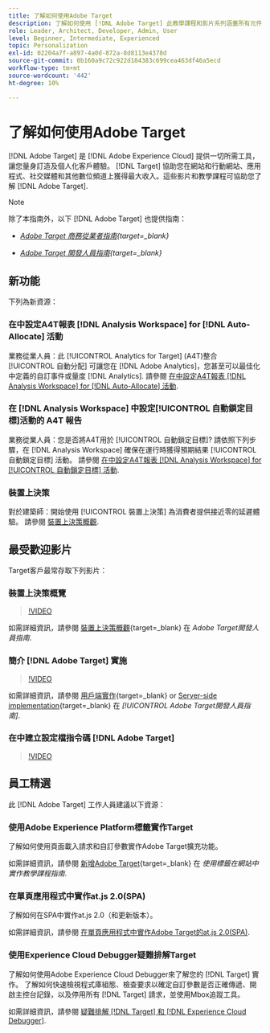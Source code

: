 ```yaml
---
title: 了解如何使用Adobe Target
description: 了解如何使用 [!DNL Adobe Target] 此教學課程和影片系列涵蓋所有元件。
role: Leader, Architect, Developer, Admin, User
level: Beginner, Intermediate, Experienced
topic: Personalization
exl-id: 02204a7f-a897-4a0d-872a-8d8113e4378d
source-git-commit: 0b160a9c72c922d184383c699cea463df46a5ecd
workflow-type: tm+mt
source-wordcount: '442'
ht-degree: 10%

---
```


# 了解如何使用Adobe Target

[!DNL Adobe Target] 是 [!DNL Adobe Experience Cloud] 提供一切所需工具，讓您量身訂造及個人化客戶體驗。 [!DNL Target] 協助您在網站和行動網站、應用程式、社交媒體和其他數位頻道上獲得最大收入。這些影片和教學課程可協助您了解 [!DNL Adobe Target].

>[!NOTE]
>
>除了本指南外，以下 [!DNL Adobe Target] 也提供指南：
>
>* *[Adobe Target 商務從業者指南](https://experienceleague.adobe.com/docs/target/using/target-home.html?lang=zh-Hant){target=_blank}*
>
>* *[Adobe Target 開發人員指南](https://experienceleague.adobe.com/docs/target-dev/developer/overview.html){target=_blank}*


## 新功能

下列為新資源：

### 在中設定A4T報表 [!DNL Analysis Workspace] for [!DNL Auto-Allocate] 活動

業務從業人員：此 [!UICONTROL Analytics for Target] (A4T)整合 [!UICONTROL 自動分配] 可讓您在 [!DNL Adobe Analytics]，您甚至可以最佳化中定義的自訂事件或量度 [!DNL Analytics]. 請參閱 [在中設定A4T報表 [!DNL Analysis Workspace] for [!DNL Auto-Allocate] 活動](integrations/set-up-a4t-reports-in-analysis-workspace-for-auto-allocate-activities.md).

### 在 [!DNL Analysis Workspace] 中設定[!UICONTROL 自動鎖定目標]活動的 A4T 報告

業務從業人員：您是否將A4T用於 [!UICONTROL 自動鎖定目標]? 請依照下列步驟，在 [!DNL Analysis Workspace] 確保在運行時獲得預期結果 [!UICONTROL 自動鎖定目標] 活動。 請參閱 [在中設定A4T報表 [!DNL Analysis Workspace] for [!UICONTROL 自動鎖定目標] 活動](integrations/set-up-a4t-reports-in-analysis-workspace-for-auto-target-activities.md).

### 裝置上決策

對於建築師：開始使用 [!UICONTROL 裝置上決策] 為消費者提供接近零的延遲體驗。 請參閱 [裝置上決策概觀](implementation/on-device-decisioning-overview.md).

## 最受歡迎影片

Target客戶最常存取下列影片：

### 裝置上決策概覽

>[!VIDEO](https://video.tv.adobe.com/v/329032/?quality=12)

如需詳細資訊，請參閱 [裝置上決策概觀](https://experienceleague.adobe.com/docs/target-dev/developer/server-side/on-device-decisioning/overview.html){target=_blank} 在 *Adobe Target開發人員指南*.

### 簡介 [!DNL Adobe Target] 實施

>[!VIDEO](https://video.tv.adobe.com/v/35139/?quality=12)

如需詳細資訊，請參閱 [用戶端實作](https://experienceleague.adobe.com/docs/target-dev/developer/client-side/overview.html){target=_blank} or [Server-side implementation](https://experienceleague.adobe.com/docs/target-dev/developer/server-side/server-side-overview.html){target=_blank} 在 *[!UICONTROL Adobe Target開發人員指南]*.

### 在中建立設定檔指令碼 [!DNL Adobe Target]

>[!VIDEO](https://video.tv.adobe.com/v/17394/?quality=12)

## 員工精選

此 [!DNL Adobe Target] 工作人員建議以下資源：

### 使用Adobe Experience Platform標籤實作Target

了解如何使用頁面載入請求和自訂參數實作Adobe Target擴充功能。

如需詳細資訊，請參閱 [新增Adobe Target](https://experienceleague.adobe.com/docs/platform-learn/implement-in-websites/implement-solutions/target.html){target=_blank} 在 *使用標籤在網站中實作教學課程指南*.

### 在單頁應用程式中實作at.js 2.0(SPA)

了解如何在SPA中實作at.js 2.0（和更新版本）。

如需詳細資訊，請參閱 [在單頁應用程式中實作Adobe Target的at.js 2.0(SPA)](implementation/implement-atjs-20-in-a-single-page-application.md).

### 使用Experience Cloud Debugger疑難排解Target

了解如何使用Adobe Experience Cloud Debugger來了解您的 [!DNL Target] 實作。 了解如何快速檢視程式庫組態、檢查要求以確定自訂參數是否正確傳遞、開啟主控台記錄，以及停用所有 [!DNL Target] 請求，並使用Mbox追蹤工具。

如需詳細資訊，請參閱 [疑難排解 [!DNL Target] 和 [!DNL Experience Cloud Debugger]](troubleshooting/troubleshoot-with-the-experience-cloud-debugger.md).


